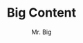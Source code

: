 ---
{
    "title": "Big Content",
    "author": "Mr. Big",
    "url": "big-content-is-real",
    "createdAt": "1/1/2018",
    "publishedAt": "",
    "keywords": "big, content, house",
    "tags": "aerospace, facts"
}
---
